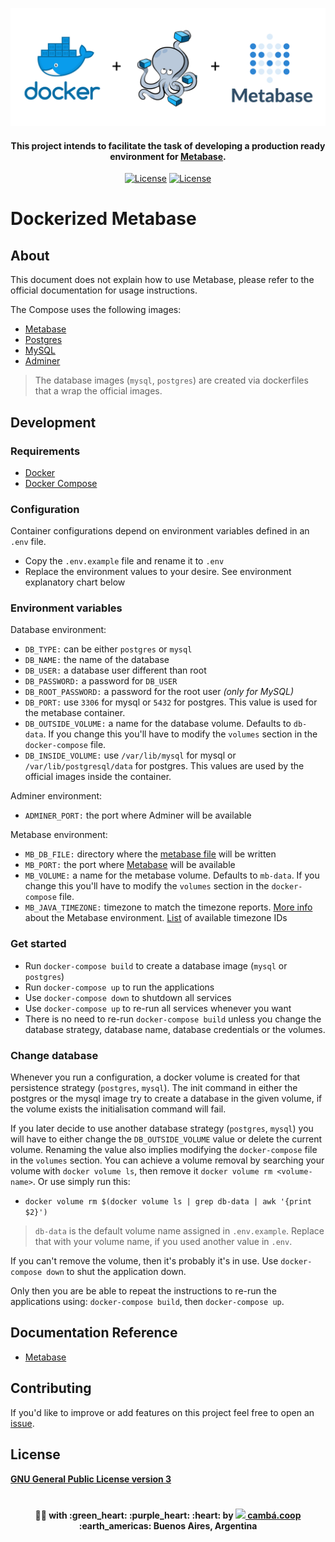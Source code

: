 
<p align="center">
  <a target="_blank" rel="noopener noreferrer">
    <img width="" src="public/docker-compose-metabase.png" alt="Docker+Compose+Metabase" />
  </a>
</p>

<h4 align="center">This project intends to facilitate the task of developing a production ready environment for <a href="https://www.metabase.com/docs/" target="_blank">Metabase</a>.</h4>

<p align="center">
  <a href="https://github.com/Cambalab/metabase-compose/blob/main/LICENSE"><img src="https://img.shields.io/badge/License-GPL--3.0-orange" alt="License"></a>
  <a href="https://github.com/Cambalab/metabase-compose/blob/main/.github/CODE_OF_CONDUCT.md"><img src="https://img.shields.io/badge/Contributor%20Covenant-v2.0%20adopted-ff69b4.svg" alt="License"></a>
</p>

# Dockerized Metabase

## About

This document does not explain how to use Metabase, please refer to the official documentation for usage instructions.

The Compose uses the following images:

+ [Metabase](https://hub.docker.com/r/metabase/metabase)
+ [Postgres](https://hub.docker.com/_/postgres)
+ [MySQL](https://hub.docker.com/_/mysql)
+ [Adminer](https://hub.docker.com/_/adminer)

> The database images (`mysql`, `postgres`) are created via dockerfiles that a wrap the official images.

## Development

### Requirements

+ [Docker](https://docs.docker.com/)
+ [Docker Compose](https://docs.docker.com/compose/#compose-documentation)


### Configuration

Container configurations depend on environment variables defined in an `.env` file.

+ Copy the `.env.example` file and rename it to `.env`
+ Replace the environment values to your desire. See environment explanatory chart below

### Environment variables

Database environment:

+ `DB_TYPE:` can be either `postgres` or `mysql`
+ `DB_NAME:` the name of the database
+ `DB_USER:` a database user different than root
+ `DB_PASSWORD:` a password for `DB_USER`
+ `DB_ROOT_PASSWORD:` a password for the root user *(only for MySQL)*
+ `DB_PORT:` use `3306` for mysql or `5432` for postgres. This value is used for the metabase container.
+ `DB_OUTSIDE_VOLUME:` a name for the database volume. Defaults to `db-data`. If you change this you'll have to modify the `volumes` section in the `docker-compose` file.
+ `DB_INSIDE_VOLUME:` use `/var/lib/mysql` for mysql or `/var/lib/postgresql/data` for postgres. This values are used by the official images inside the container.

Adminer environment:

+ `ADMINER_PORT:` the port where Adminer will be available

Metabase environment:

+ `MB_DB_FILE:` directory where the [metabase file](https://www.metabase.com/docs/latest/operations-guide/running-metabase-on-docker.html#mounting-a-mapped-file-storage-volume) will be written
+ `MB_PORT:` the port where [Metabase](https://www.metabase.com/docs/) will be available
+ `MB_VOLUME:` a name for the metabase volume. Defaults to `mb-data`. If you change this you'll have to modify the `volumes` section in the `docker-compose` file.
+ `MB_JAVA_TIMEZONE:` timezone to match the timezone reports. [More info](https://www.metabase.com/docs/latest/operations-guide/running-metabase-on-docker.html#setting-the-java-timezone) about the Metabase environment. [List](https://garygregory.wordpress.com/2013/06/18/what-are-the-java-timezone-ids/) of available timezone IDs

### Get started

+ Run `docker-compose build` to create a database image (`mysql` or `postgres`)
+ Run `docker-compose up` to run the applications
+ Use `docker-compose down` to shutdown all services
+ Use `docker-compose up` to re-run all services whenever you want
+ There is no need to re-run `docker-compose build` unless you change the database strategy, database name, database credentials or the volumes.

### Change database

Whenever you run a configuration, a docker volume is created for that persistence strategy (`postgres`, `mysql`). The init command in either the postgres or the mysql image try to create a database in the given volume, if the volume exists the initialisation command will fail.

If you later decide to use another database strategy (`postgres`, `mysql`) you will have to either change the `DB_OUTSIDE_VOLUME` value or delete the current volume. Renaming the value also implies modifying the `docker-compose` file in the `volumes` section. You can achieve a volume removal by searching your volume with `docker volume ls`, then remove it `docker volume rm <volume-name>`. Or use simply run this:

+ `docker volume rm $(docker volume ls | grep db-data | awk '{print $2}')`

> `db-data` is the default volume name assigned in `.env.example`. Replace that with your volume name, if you used another value in `.env`.
>

If you can't remove the volume, then it's probably it's in use. Use `docker-compose down` to shut the application down.

Only then you are be able to repeat the instructions to re-run the applications using: `docker-compose build`, then `docker-compose up`.

## Documentation Reference

+ [Metabase](https://www.metabase.com/docs/latest/operations-guide/configuring-application-database.html)

## Contributing

If you'd like to improve or add features on this project feel free to open an [issue](https://github.com/Cambalab/metabase-compose/issues/new).


## License

[**GNU General Public License version 3**](https://opensource.org/licenses/GPL-3.0)

# <Divider>

<p align="center">
  <strong>👩‍💻 with :green_heart: :purple_heart: :heart: by <a href="https://camba.coop" target="_blank" rel="noopener noreferrer"><img width="20" src="http://camba.coop/assets/signature/no_text_logo.png" /> cambá.coop</a> :earth_americas: Buenos Aires, Argentina
  </strong>
</p>
